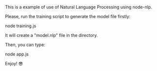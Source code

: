 This is a example of use of Natural Language Processing using node-nlp.


Please, run the training script to generate the model file firstly:

node training.js


It will create a "model.nlp" file in the directory.


Then, you can type:

node app.js



Enjoy! 😎
